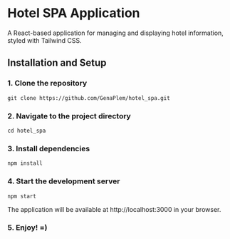 # Hotel SPA Application

A React-based application for managing and displaying hotel information, styled with Tailwind CSS.

## Installation and Setup

### 1. Clone the repository

```
git clone https://github.com/GenaPlem/hotel_spa.git
```

### 2. Navigate to the project directory

```
cd hotel_spa
```

### 3. Install dependencies

```
npm install
```

### 4. Start the development server

```
npm start
```

The application will be available at http://localhost:3000 in your browser.

### 5. Enjoy! =)

